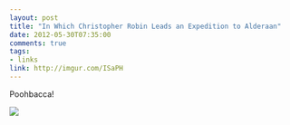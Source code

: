 ```yaml
---
layout: post
title: "In Which Christopher Robin Leads an Expedition to Alderaan"
date: 2012-05-30T07:35:00
comments: true
tags:
- links
link: http://imgur.com/ISaPH
---
```

Poohbacca! 

![](https://zanshin.net/images/poohbacca.jpg)
